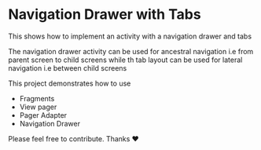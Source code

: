 # Navigation Drawer with Tabs
This shows how to implement an activity with a navigation drawer and tabs 

The navigation drawer activity can be used for ancestral navigation i.e from parent screen to 
child screens while th tab layout can be used for lateral navigation i.e between child screens

This project demonstrates how to use
- Fragments
- View pager
- Pager Adapter
- Navigation Drawer

Please feel free to contribute. Thanks :heart:
